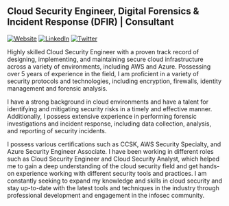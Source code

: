 ## Cloud Security Engineer, Digital Forensics & Incident Response (DFIR) | Consultant

<a href="https://www.spred.com.ar" target="_blank" rel="noopener noreferrer">![Website](https://img.shields.io/badge/Website-inactive.svg?style=for-the-badge&logo=Windows%20Terminal)</a>
<a href="https://www.linkedin.com/in/cabreramartin/" target="_blank" rel="noopener noreferrer">![LinkedIn](https://img.shields.io/badge/LinkedIn-informational.svg?style=for-the-badge&logo=linkedin)</a>
<a href="https://twitter.com/martinc_arg" target="_blank" rel="noopener noreferrer">![Twitter](https://img.shields.io/badge/Twitter-9cf.svg?style=for-the-badge&logo=Twitter)</a>

Highly skilled Cloud Security Engineer with a proven track record of designing, implementing, and maintaining secure cloud infrastructure across a variety of environments, including AWS and Azure. Possessing over 5 years of experience in the field, I am proficient in a variety of security protocols and technologies, including encryption, firewalls, identity management and forensic analysis.

I have a strong background in cloud environments and have a talent for identifying and mitigating security risks in a timely and effective manner. Additionally, I possess extensive experience in performing forensic investigations and incident response, including data collection, analysis, and reporting of security incidents.

I possess various certifications such as CCSK, AWS Security Specialty, and Azure Security Engineer Associate. I have been working in different roles such as Cloud Security Engineer and Cloud Security Analyst, which helped me to gain a deep understanding of the cloud security field and get hands-on experience working with different security tools and practices. I am constantly seeking to expand my knowledge and skills in cloud security and stay up-to-date with the latest tools and techniques in the industry through professional development and engagement in the infosec community.



